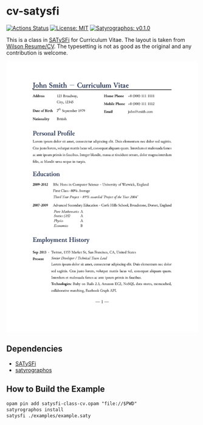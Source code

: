cv-satysfi
==========

[![Actions Status](https://github.com/MasWag/cv-satysfi/workflows/build/badge.svg)](https://github.com/MasWag/cv-satysfi/actions)
[![License: MIT](https://img.shields.io/badge/License-MIT-yellow.svg)](./LICENSE)
[![Satyrographos: v0.1.0](https://img.shields.io/badge/Satyrographos-v0.1.0-green.svg)](https://satyrographos-packages.netlify.app/packages/class-cv)


This is a class in [SATySFi](https://github.com/gfngfn/SATySFi) for Curriculum Vitae. The layout is taken from [Wilson Resume/CV](https://github.com/watsonbox/cv_template_2004). The typesetting is not as good as the original and any contribution is welcome.

![an example of CV](./site/example.png)

Dependencies
------------

- [SATySFi](https://github.com/gfngfn/SATySFi)
- [satyrographos](https://github.com/na4zagin3/satyrographos)

How to Build the Example
------------------------

```shell
opam pin add satysfi-class-cv.opam "file://$PWD"
satyrographos install
satysfi ./examples/example.saty
```

